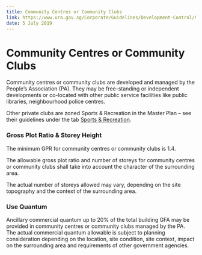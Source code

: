 ```yaml
---
title: Community Centres or Community Clubs
link: https://www.ura.gov.sg/Corporate/Guidelines/Development-Control/Non-Residential/C-CI/CC
date: 5 July 2019
---
```


# Community Centres or Community Clubs

Community centres or community clubs are developed and managed by the People’s Association (PA). They may be free-standing or independent developments or co-located with other public service facilities like public libraries, neighbourhood police centres.

Other private clubs are zoned Sports & Recreation in the Master Plan – see their guidelines under the tab [Sports & Recreation](https://www.ura.gov.sg/Corporate/Guidelines/Development-Control/Non-Residential/SR).

### Gross Plot Ratio & Storey Height

The minimum GPR for community centres or community clubs is 1.4.

The allowable gross plot ratio and number of storeys for community centres or community clubs shall take into account the character of the surrounding area.

The actual number of storeys allowed may vary, depending on the site topography and the context of the surrounding area.

### Use Quantum

Ancillary commercial quantum up to 20% of the total building GFA may be provided in community centres or community clubs managed by the PA. The actual commercial quantum allowable is subject to planning consideration depending on the location, site condition, site context, impact on the surrounding area and requirements of other government agencies.
